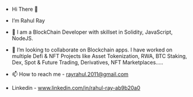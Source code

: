- Hi There 👋 

- I’m Rahul Ray

- 👀 I am a BlockChain Developer with skillset in Solidity, JavaScript, NodeJS.

- 💞️ I’m looking to collaborate on Blockchain apps. I have worked on multiple Defi & NFT Projects like Asset Tokenization, RWA, BTC Staking, Dex, Spot & Future Trading, Derivatives, NFT Marketplaces.....

- 📫 How to reach me - rayrahul.2011@gmail.com

- Linkedin - www.linkedin.com/in/rahul-ray-ab9b20a0


<!---
rahulray30/rahulray30 is a ✨ special ✨ repository because its `README.md` (this file) appears on your GitHub profile.
You can click the Preview link to take a look at your changes.
--->
